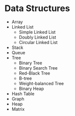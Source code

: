 # Data Structures

- Array
- Linked List
  - Simple Linked List
  - Doubly Linked List
  - Circular Linked List
- Stack
- Queue
- Tree
  - Binary Tree
  - Binary Search Tree
  - Red-Black Tree
  - B-tree
  - Weight-balanced Tree
  - Binary Heap
- Hash Table
- Graph
- Heap
- Matrix
